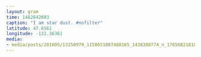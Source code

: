 ```yaml
---
layout: gram
time: 1462642683
caption: "I am star dust. #nofilter"
latitude: 47.6561
longitude: -122.36361
media:
- media/posts/201605/13150979_1158651087488165_1438308774_n_17856821818038709.jpg
---
```

